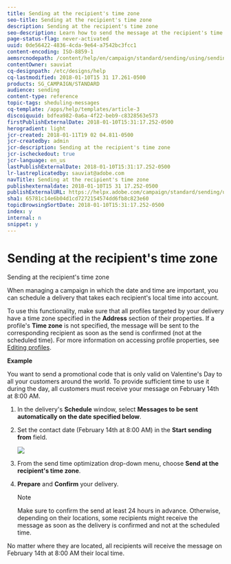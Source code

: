```yaml
---
title: Sending at the recipient's time zone
seo-title: Sending at the recipient's time zone
description: Sending at the recipient's time zone
seo-description: Learn how to send the message at the recipient's time zone.
page-status-flag: never-activated
uuid: 0de56422-4836-4cda-9e64-a7542bc3fcc1
content-encoding: ISO-8859-1
aemsrcnodepath: /content/help/en/campaign/standard/sending/using/sending-at-the-recipient-s-time-zone
contentOwner: sauviat
cq-designpath: /etc/designs/help
cq-lastmodified: 2018-01-10T15 31 17.261-0500
products: SG_CAMPAIGN/STANDARD
audience: sending
content-type: reference
topic-tags: sheduling-messages
cq-template: /apps/help/templates/article-3
discoiquuid: bdfea982-0a6a-4f22-beb9-c8328563e573
firstPublishExternalDate: 2018-01-10T15:31:17.252-0500
herogradient: light
jcr-created: 2018-01-11T19 02 04.811-0500
jcr-createdby: admin
jcr-description: Sending at the recipient's time zone
jcr-ischeckedout: true
jcr-language: en_us
lastPublishExternalDate: 2018-01-10T15:31:17.252-0500
lr-lastreplicatedby: sauviat@adobe.com
navTitle: Sending at the recipient's time zone
publishexternaldate: 2018-01-10T15 31 17.252-0500
publishExternalURL: https://helpx.adobe.com/campaign/standard/sending/using/sending-at-the-recipient-s-time-zone.html
sha1: 65781c14e6b04d1cd7272154574dd6fb8c823e60
topicBrowsingSortDate: 2018-01-10T15:31:17.252-0500
index: y
internal: n
snippet: y
---
```


# Sending at the recipient's time zone

Sending at the recipient's time zone

When managing a campaign in which the date and time are important, you can schedule a delivery that takes each recipient's local time into account.

To use this functionality, make sure that all profiles targeted by your delivery have a time zone specified in the **Address** section of their properties. If a profile's **Time zone** is not specified, the message will be sent to the corresponding recipient as soon as the send is confirmed (not at the scheduled time). For more information on accessing profile properties, see [Editing profiles](../../audiences/using/editing-profiles.md).

**Example**

You want to send a promotional code that is only valid on Valentine's Day to all your customers around the world. To provide sufficient time to use it during the day, all customers must receive your message on February 14th at 8:00 AM.

1. In the delivery's **Schedule** window, select **Messages to be sent automatically on the date specified below**.
1. Set the contact date (February 14th at 8:00 AM) in the **Start sending from** field.

   ![](assets/send-time_opt_valentine.png)

1. From the send time optimization drop-down menu, choose **Send at the recipient's time zone**.
1. **Prepare** and **Confirm** your delivery.

   >[!NOTE]
   >
   >Make sure to confirm the send at least 24 hours in advance. Otherwise, depending on their locations, some recipients might receive the message as soon as the delivery is confirmed and not at the scheduled time.

No matter where they are located, all recipients will receive the message on February 14th at 8:00 AM their local time.
